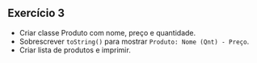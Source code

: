 ## Exercício 3

- Criar classe Produto com nome, preço e quantidade.
- Sobrescrever `toString()` para mostrar `Produto: Nome (Qnt) - Preço`.
- Criar lista de produtos e imprimir.